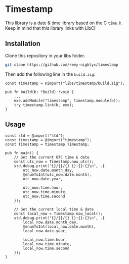 # Timestamp

This library is a date & time library based on the C `time.h`.\
Keep in mind that this library links with LibC!

## Installation

Clone this repository in your libs folder.

```sh
git clone https://github.com/remy-nightyx/timestamp
```

Then add the following line in the `build.zig`:

```zig
const timestamp = @import("libs/timestamp/build.zig");

pub fn build(b: *Build) !void {
    ...
    exe.addModule("timestamp", timestamp.module(b));
    try timestamp.link(b, exe);
}
```

## Usage

```zig
const std = @import("std");
const timestamp = @import("timestamp");
const Timestamp = timestamp.Timestamp;

pub fn main() {
    // Get the current UTC time & date
    const utc_now = Timestamp.now_utc();
    std.debug.print("{}/{}/{} {}:{}:{}\n", .{
        utc_now.date.month_day,
        @enumToInt(utc_now.date.month),
        utc_now.date.year,

        utc_now.time.hour,
        utc_now.time.minute,
        utc_now.time.second
    });

    // Get the current local time & date
    const local_now = Timestamp.now_local();
    std.debug.print("{}/{}/{} {}:{}:{}\n", .{
        local_now.date.month_day,
        @enumToInt(local_now.date.month),
        local_now.date.year,

        local_now.time.hour,
        local_now.time.minute,
        local_now.time.second
    });
}
```
